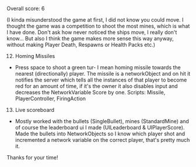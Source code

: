 Overall score: 6

(I kinda misunderstood the game at first, I did not know you could move. I thought the game was a competition to shoot the most mines, which is what I have done. Don't ask how never noticed the ships move, I really don't know... But also I think the game makes more sense this way anyway, without making Player Death, Respawns or Health Packs etc.)

12. Homing Missiles
- Press space to shoot a green tur- I mean homing missile towards the nearest (directionally) player. The missile is a networkObject and on hit it notifies the server which tells all the instances of that player to become red for an amount of time, if it's the owner it also disables input and decreases the NetworkVariable Score by one. Scripts: Missile, PlayerController, FiringAction

13. Live scoreboard
- Mostly worked with the bullets (SingleBullet), mines (StandardMine) and of course the leaderboard ui I made (UILeaderboard & UIPlayerScore). Made the bullets into NetworkObjects so I know which player shot and incremented a network variable on the correct player, that's pretty much it. 

Thanks for your time!
